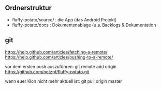 ## Ordnerstruktur
- fluffy-potato/source/ : die App (das Android Projekt)
- fluffy-potato/docs : Dokumentenablage (u.a. Backlogs & Dokumentation

## git

https://help.github.com/articles/fetching-a-remote/
https://help.github.com/articles/pushing-to-a-remote/

vor dem ersten push auszuführen:
    git remote add origin https://github.com/potzpf/fluffy-potato.git

wenn euer Klon nicht mehr aktuell ist:
    git pull origin master

